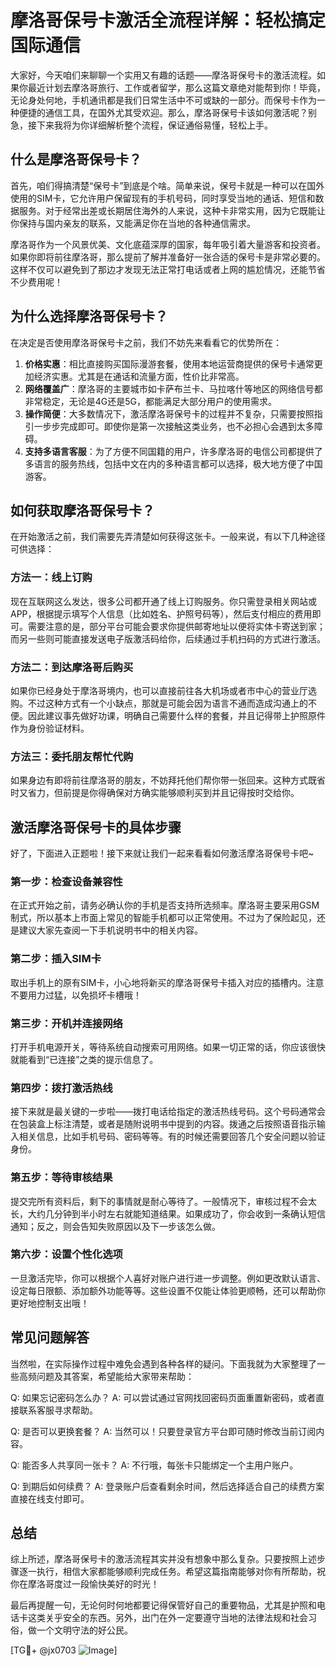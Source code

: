 # 摩洛哥保号卡激活全流程详解：轻松搞定国际通信

大家好，今天咱们来聊聊一个实用又有趣的话题——摩洛哥保号卡的激活流程。如果你最近计划去摩洛哥旅行、工作或者留学，那么这篇文章绝对能帮到你！毕竟，无论身处何地，手机通讯都是我们日常生活中不可或缺的一部分。而保号卡作为一种便捷的通信工具，在国外尤其受欢迎。那么，摩洛哥保号卡该如何激活呢？别急，接下来我将为你详细解析整个流程，保证通俗易懂，轻松上手。

## 什么是摩洛哥保号卡？

首先，咱们得搞清楚“保号卡”到底是个啥。简单来说，保号卡就是一种可以在国外使用的SIM卡，它允许用户保留现有的手机号码，同时享受当地的通话、短信和数据服务。对于经常出差或长期居住海外的人来说，这种卡非常实用，因为它既能让你保持与国内亲友的联系，又能满足你在当地的各种通信需求。

摩洛哥作为一个风景优美、文化底蕴深厚的国家，每年吸引着大量游客和投资者。如果你即将前往摩洛哥，那么提前了解并准备好一张合适的保号卡是非常必要的。这样不仅可以避免到了那边才发现无法正常打电话或者上网的尴尬情况，还能节省不少费用呢！

## 为什么选择摩洛哥保号卡？

在决定是否使用摩洛哥保号卡之前，我们不妨先来看看它的优势所在：

1. **价格实惠**：相比直接购买国际漫游套餐，使用本地运营商提供的保号卡通常更加经济实惠。尤其是在通话和流量方面，性价比非常高。
2. **网络覆盖广**：摩洛哥的主要城市如卡萨布兰卡、马拉喀什等地区的网络信号都非常稳定，无论是4G还是5G，都能满足大部分用户的使用需求。
3. **操作简便**：大多数情况下，激活摩洛哥保号卡的过程并不复杂，只需要按照指引一步步完成即可。即使你是第一次接触这类业务，也不必担心会遇到太多障碍。
4. **支持多语言客服**：为了方便不同国籍的用户，许多摩洛哥的电信公司都提供了多语言的服务热线，包括中文在内的多种语言都可以选择，极大地方便了中国游客。

## 如何获取摩洛哥保号卡？

在开始激活之前，我们需要先弄清楚如何获得这张卡。一般来说，有以下几种途径可供选择：

### 方法一：线上订购
现在互联网这么发达，很多公司都开通了线上订购服务。你只需登录相关网站或APP，根据提示填写个人信息（比如姓名、护照号码等），然后支付相应的费用即可。需要注意的是，部分平台可能会要求你提供邮寄地址以便将实体卡寄送到家；而另一些则可能直接发送电子版激活码给你，后续通过手机扫码的方式进行激活。

### 方法二：到达摩洛哥后购买
如果你已经身处于摩洛哥境内，也可以直接前往各大机场或者市中心的营业厅选购。不过这种方式有一个小缺点，那就是可能会因为语言不通而造成沟通上的不便。因此建议事先做好功课，明确自己需要什么样的套餐，并且记得带上护照原件作为身份验证材料。

### 方法三：委托朋友帮忙代购
如果身边有即将前往摩洛哥的朋友，不妨拜托他们帮你带一张回来。这种方式既省时又省力，但前提是你得确保对方确实能够顺利买到并且记得按时交给你。

## 激活摩洛哥保号卡的具体步骤

好了，下面进入正题啦！接下来就让我们一起来看看如何激活摩洛哥保号卡吧~

### 第一步：检查设备兼容性
在正式开始之前，请务必确认你的手机是否支持所选频率。摩洛哥主要采用GSM制式，所以基本上市面上常见的智能手机都可以正常使用。不过为了保险起见，还是建议大家先查阅一下手机说明书中的相关内容。

### 第二步：插入SIM卡
取出手机上的原有SIM卡，小心地将新买的摩洛哥保号卡插入对应的插槽内。注意不要用力过猛，以免损坏卡槽哦！

### 第三步：开机并连接网络
打开手机电源开关，等待系统自动搜索可用网络。如果一切正常的话，你应该很快就能看到“已连接”之类的提示信息了。

### 第四步：拨打激活热线
接下来就是最关键的一步啦——拨打电话给指定的激活热线号码。这个号码通常会在包装盒上标注清楚，或者是随附说明书中提到的内容。拨通之后按照语音指示输入相关信息，比如手机号码、密码等等。有的时候还需要回答几个安全问题以验证身份。

### 第五步：等待审核结果
提交完所有资料后，剩下的事情就是耐心等待了。一般情况下，审核过程不会太长，大约几分钟到半小时左右就能知道结果。如果成功了，你会收到一条确认短信通知；反之，则会告知失败原因以及下一步该怎么做。

### 第六步：设置个性化选项
一旦激活完毕，你可以根据个人喜好对账户进行进一步调整。例如更改默认语言、设定每日限额、添加额外功能等等。这些设置不仅能让体验更顺畅，还可以帮助你更好地控制支出哦！

## 常见问题解答

当然啦，在实际操作过程中难免会遇到各种各样的疑问。下面我就为大家整理了一些高频问题及其答案，希望能给大家带来帮助：

Q: 如果忘记密码怎么办？
A: 可以尝试通过官网找回密码页面重置新密码，或者直接联系客服寻求帮助。

Q: 是否可以更换套餐？
A: 当然可以！只要登录官方平台即可随时修改当前订阅内容。

Q: 能否多人共享同一张卡？
A: 不行哦，每张卡只能绑定一个主用户账户。

Q: 到期后如何续费？
A: 登录账户后查看剩余时间，然后选择适合自己的续费方案直接在线支付即可。

## 总结

综上所述，摩洛哥保号卡的激活流程其实并没有想象中那么复杂。只要按照上述步骤逐一执行，相信大家都能够顺利完成任务。希望这篇指南能够对你有所帮助，祝你在摩洛哥度过一段愉快美好的时光！

最后再提醒一句，无论何时何地都要记得保管好自己的重要物品，尤其是护照和电话卡这类关乎安全的东西。另外，出门在外一定要遵守当地的法律法规和社会习俗，做一个文明守法的好公民。

[TG💪+ @jx0703 ![Image](https://github.com/user-attachments/assets/dbca1d08-cadb-493c-b0ec-ad6f7a83f270)]
